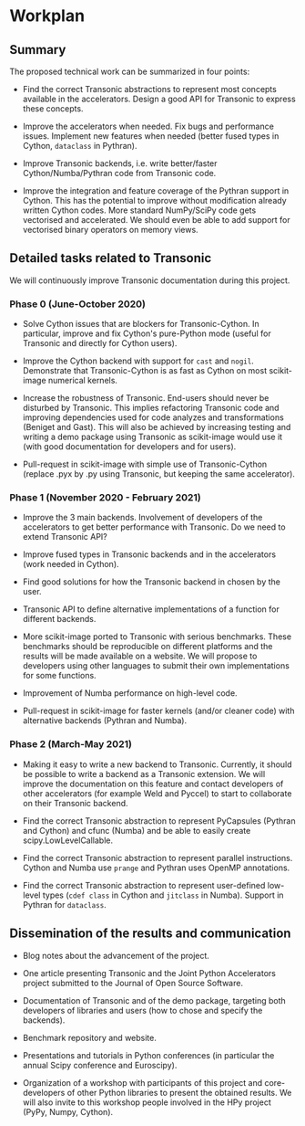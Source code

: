 # Workplan

## Summary

The proposed technical work can be summarized in four points:

- Find the correct Transonic abstractions to represent most concepts available
in the accelerators. Design a good API for Transonic to express these concepts.

- Improve the accelerators when needed. Fix bugs and performance issues.
Implement new features when needed (better fused types in Cython, `dataclass`
in Pythran).

- Improve Transonic backends, i.e. write better/faster Cython/Numba/Pythran
code from Transonic code.

- Improve the integration and feature coverage of the Pythran support in
Cython. This has the potential to improve without modification already written
Cython codes. More standard NumPy/SciPy code gets vectorised and accelerated.
We should even be able to add support for vectorised binary operators on memory
views.

## Detailed tasks related to Transonic

We will continuously improve Transonic documentation during this project.

### Phase 0 (June-October 2020)

- Solve Cython issues that are blockers for Transonic-Cython. In particular,
improve and fix Cython's pure-Python mode (useful for Transonic and directly
for Cython users).

- Improve the Cython backend with support for `cast` and `nogil`. Demonstrate
that Transonic-Cython is as fast as Cython on most scikit-image numerical
kernels.

- Increase the robustness of Transonic. End-users should never be disturbed by
Transonic. This implies refactoring Transonic code and improving
dependencies used for code analyzes and transformations (Beniget and Gast).
This will also be achieved by increasing testing and writing a demo package
using Transonic as scikit-image would use it (with good documentation for
developers and for users).

- Pull-request in scikit-image with simple use of Transonic-Cython (replace
.pyx by .py using Transonic, but keeping the same accelerator).

### Phase 1 (November 2020 - February 2021)

- Improve the 3 main backends. Involvement of developers of the accelerators to
get better performance with Transonic. Do we need to extend Transonic API?

- Improve fused types in Transonic backends and in the accelerators (work
needed in Cython).

- Find good solutions for how the Transonic backend in chosen by the user.

- Transonic API to define alternative implementations of a function for
different backends.

- More scikit-image ported to Transonic with serious benchmarks. These
benchmarks should be reproducible on different platforms and the results will
be made available on a website. We will propose to developers using other
languages to submit their own implementations for some functions.

- Improvement of Numba performance on high-level code.

- Pull-request in scikit-image for faster kernels (and/or cleaner code) with
alternative backends (Pythran and Numba).

### Phase 2 (March-May 2021)

- Making it easy to write a new backend to Transonic. Currently, it should be
possible to write a backend as a Transonic extension. We will improve the
documentation on this feature and contact developers of other accelerators (for
example Weld and Pyccel) to start to collaborate on their Transonic backend.

- Find the correct Transonic abstraction to represent PyCapsules (Pythran and
Cython) and cfunc (Numba) and be able to easily create scipy.LowLevelCallable.

- Find the correct Transonic abstraction to represent parallel instructions.
Cython and Numba use `prange` and Pythran uses OpenMP annotations.

- Find the correct Transonic abstraction to represent user-defined low-level
types (`cdef class` in Cython and `jitclass` in Numba). Support in Pythran for
`dataclass`.

## Dissemination of the results and communication

- Blog notes about the advancement of the project.

- One article presenting Transonic and the Joint Python Accelerators project
submitted to the Journal of Open Source Software.

- Documentation of Transonic and of the demo package, targeting both
developers of libraries and users (how to chose and specify the backends).

- Benchmark repository and website.

- Presentations and tutorials in Python conferences (in particular the annual
Scipy conference and Euroscipy).

- Organization of a workshop with participants of this project and
core-developers of other Python libraries to present the obtained results. We
will also invite to this workshop people involved in the HPy project (PyPy,
Numpy, Cython).
